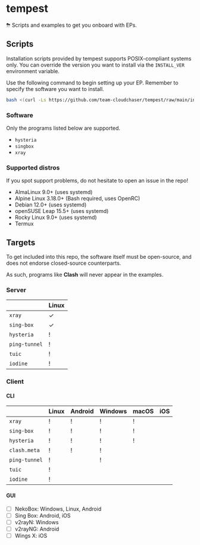 # tempest

⛈ Scripts and examples to get you onboard with EPs.

## Scripts
Installation scripts provided by tempest supports POSIX-compliant systems only. You can override the version you want to install via the `INSTALL_VER` environment variable.

Use the following command to begin setting up your EP. Remember to specify the software you want to install.

```sh
bash <(curl -Ls https://github.com/team-cloudchaser/tempest/raw/main/install/<software>.sh)
```

### Software
Only the programs listed below are supported.

* `hysteria`
* `singbox`
* `xray`

### Supported distros
If you spot support problems, do not hesitate to open an issue in the repo!

* AlmaLinux 9.0+ (uses systemd)
* Alpine Linux 3.18.0+ (Bash required, uses OpenRC)
* Debian 12.0+ (uses systemd)
* openSUSE Leap 15.5+ (uses systemd)
* Rocky Linux 9.0+ (uses systemd)
* Termux

## Targets
To get included into this repo, the software itself must be open-source, and does not endorse closed-source counterparts.

As such, programs like **Clash** will never appear in the examples.

### Server
|               | Linux |
| ------------- | ----- |
| `xray`        | ✓     |
| `sing-box`    | ✓     |
| `hysteria`    | !     |
| `ping-tunnel` | !     |
| `tuic`        | !     |
| `iodine`      | !     |

### Client
#### CLI
|               | Linux | Android | Windows | macOS | iOS |
| ------------- | ----- | ------- | ------- | ----- | --- |
| `xray`        | !     | !       | !       | !     |     |
| `sing-box`    | !     | !       | !       | !     |     |
| `hysteria`    | !     | !       | !       | !     |     |
| `clash.meta`  | !     | !       | !       |       |     |
| `ping-tunnel` | !     |         | !       |       |     |
| `tuic`        | !     |         |         |       |     |
| `iodine`      | !     |         |         |       |     |

#### GUI
- [ ] NekoBox: Windows, Linux, Android
- [ ] Sing Box: Android, iOS
- [ ] v2rayN: Windows
- [ ] v2rayNG: Android
- [ ] Wings X: iOS